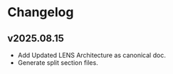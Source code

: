 # Changelog

## v2025.08.15
- Add Updated LENS Architecture as canonical doc.
- Generate split section files.
